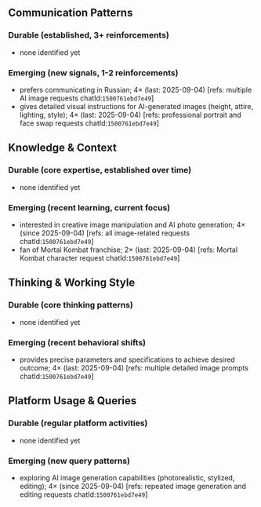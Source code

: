 ## Communication Patterns
### Durable (established, 3+ reinforcements)
- none identified yet

### Emerging (new signals, 1-2 reinforcements)
- prefers communicating in Russian; 4× (last: 2025-09-04) [refs: multiple AI image requests chatId:`1500761ebd7e49`]
- gives detailed visual instructions for AI-generated images (height, attire, lighting, style); 4× (last: 2025-09-04) [refs: professional portrait and face swap requests chatId:`1500761ebd7e49`]

## Knowledge & Context
### Durable (core expertise, established over time)
- none identified yet

### Emerging (recent learning, current focus)
- interested in creative image manipulation and AI photo generation; 4× (since 2025-09-04) [refs: all image-related requests chatId:`1500761ebd7e49`]
- fan of Mortal Kombat franchise; 2× (last: 2025-09-04) [refs: Mortal Kombat character request chatId:`1500761ebd7e49`]

## Thinking & Working Style
### Durable (core thinking patterns)
- none identified yet

### Emerging (recent behavioral shifts)
- provides precise parameters and specifications to achieve desired outcome; 4× (last: 2025-09-04) [refs: multiple detailed image prompts chatId:`1500761ebd7e49`]

## Platform Usage & Queries
### Durable (regular platform activities)
- none identified yet

### Emerging (new query patterns)
- exploring AI image generation capabilities (photorealistic, stylized, editing); 4× (since 2025-09-04) [refs: repeated image generation and editing requests chatId:`1500761ebd7e49`]